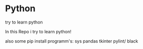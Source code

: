 # Python
try to learn python

In this Repo i try to learn python!

also some pip install programm's:
sys pandas tkinter pylint/ black
